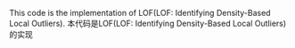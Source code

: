 This code is the implementation of LOF(LOF: Identifying Density-Based Local Outliers).
本代码是LOF(LOF: Identifying Density-Based Local Outliers)的实现